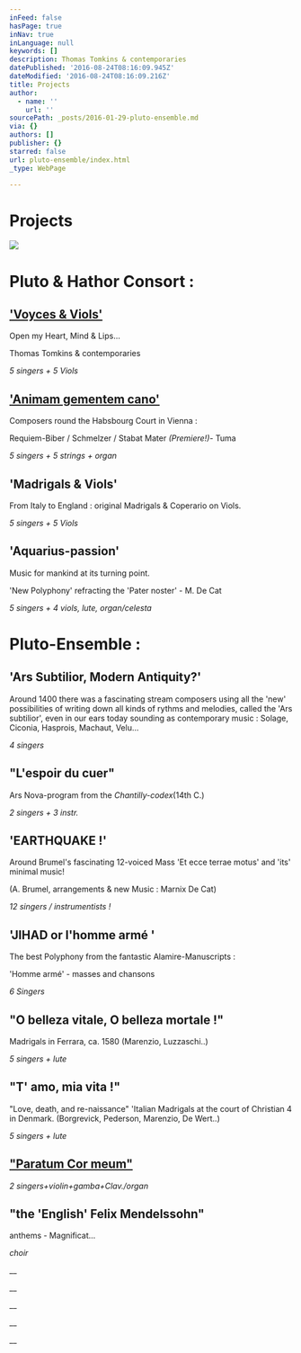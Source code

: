 ```yaml
---
inFeed: false
hasPage: true
inNav: true
inLanguage: null
keywords: []
description: Thomas Tomkins & contemporaries
datePublished: '2016-08-24T08:16:09.945Z'
dateModified: '2016-08-24T08:16:09.216Z'
title: Projects
author:
  - name: ''
    url: ''
sourcePath: _posts/2016-01-29-pluto-ensemble.md
via: {}
authors: []
publisher: {}
starred: false
url: pluto-ensemble/index.html
_type: WebPage

---
```

# Projects
![](https://the-grid-user-content.s3-us-west-2.amazonaws.com/74aa79d1-1c37-4d2e-a2bc-8581f8285d3a.jpg)

# Pluto & Hathor Consort :

## ['Voyces & Viols'][0]

Open my Heart, Mind & Lips...

Thomas Tomkins & contemporaries

_5 singers + 5 Viols_

## ['Animam gementem cano'][0]

Composers round the Habsbourg Court in Vienna :

Requiem-Biber / Schmelzer / Stabat Mater _(Premiere!)_- Tuma

_5 singers + 5 strings + organ_

## 'Madrigals & Viols'

From Italy to England : original Madrigals & Coperario on Viols.

_5 singers + 5 Viols_

## 'Aquarius-passion'

Music for mankind at its turning point.

'New Polyphony' refracting the 'Pater noster' - M. De Cat

_5 singers + 4 viols, lute, organ/celesta_

# Pluto-Ensemble :

## 'Ars Subtilior, Modern Antiquity?'

Around 1400 there was a fascinating stream composers using all the 'new' possibilities of writing down all kinds of rythms and melodies, called the 'Ars subtilior', even in our ears today sounding as contemporary music : Solage, Ciconia, Hasprois, Machaut, Velu...

_4 singers_

## "L'espoir du cuer" 

Ars Nova-program from the _Chantilly-codex_(14th C.)

_2 singers + 3 instr._

## 'EARTHQUAKE !'

Around Brumel's fascinating 12-voiced Mass 'Et ecce terrae motus' and 'its' minimal music!

(A. Brumel, arrangements & new Music : Marnix De Cat)

_12 singers / instrumentists !_

## 'JIHAD or l'homme armé '

The best Polyphony from the fantastic Alamire-Manuscripts :

'Homme armé' - masses and chansons

_6 Singers_

## "O belleza vitale, O belleza mortale !" 

Madrigals in Ferrara, ca. 1580 (Marenzio, Luzzaschi..)

_5 singers + lute_

## "T' amo, mia vita !"

"Love, death, and re-naissance" 'Italian Madrigals at the court of Christian 4 in Denmark. (Borgrevick, Pederson, Marenzio, De Wert..)

_5 singers + lute_

## ["Paratum Cor meum"][1]

_2 singers+violin+gamba+Clav./organ_

## "the 'English' Felix Mendelssohn" 

anthems - Magnificat...

_choir_

__

__

__

__

__

[0]: https://thegrid.ai/pluto-ensemble/program-info/
[1]: http://www.pluto-ensemble.eu/program-info/